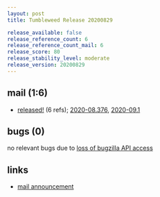 ```yaml
---
layout: post
title: Tumbleweed Release 20200829

release_available: false
release_reference_count: 6
release_reference_count_mail: 6
release_score: 80
release_stability_level: moderate
release_version: 20200829
---
```


## mail (1:6)

- [released!](https://lists.opensuse.org/opensuse-factory/2020-08/msg00375.html) (6 refs); [2020-08.376](https://lists.opensuse.org/opensuse-factory/2020-08/msg00376.html), [2020-09.1](https://lists.opensuse.org/opensuse-factory/2020-09/msg00001.html)

## bugs (0)

<!--more-->

no relevant bugs due to [loss of bugzilla API access](https://bugzilla.opensuse.org/show_bug.cgi?id=1157722)



## links

- [mail announcement](https://lists.opensuse.org/opensuse-factory/2020-08/msg00374.html)
